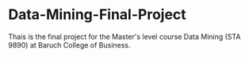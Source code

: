 # Data-Mining-Final-Project

Thais is the final project for the Master's level course Data Mining (STA 9890) at Baruch College of Business.
